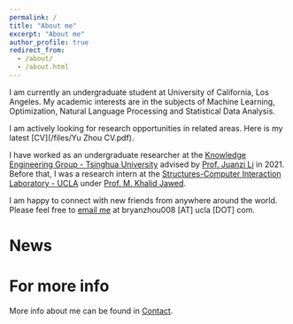```yaml
---
permalink: /
title: "About me"
excerpt: "About me"
author_profile: true
redirect_from: 
  - /about/
  - /about.html
---
```


I am currently an undergraduate student at University of California, Los Angeles. My academic interests are in the subjects of Machine Learning, Optimization, Natural Language Processing and Statistical Data Analysis. 


I am actively looking for research opportunities in related areas. Here is my latest [CV](/files/Yu Zhou CV.pdf).


I have worked as an undergraduate researcher at the [Knowledge Engineering Group - Tsinghua University](https://keg.cs.tsinghua.edu.cn/) advised by [Prof. Juanzi Li](http://keg.cs.tsinghua.edu.cn/persons/ljz/) in 2021. Before that, I was a research intern at the [Structures-Computer Interaction Laboratory - UCLA](https://structures.computer/) under [Prof. M. Khalid Jawed](http://www.khalidjawed.com/). 


I am happy to connect with new friends from anywhere around the world. Please feel free to [email me](mailto:admin@cloudhadoop.com) at bryanzhou008 [AT] ucla [DOT] com.

News
======


For more info
======
More info about me can be found in [Contact](/contact).
